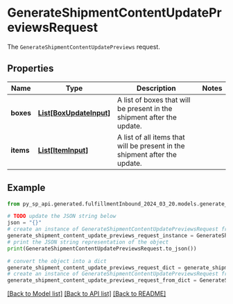 # GenerateShipmentContentUpdatePreviewsRequest

The `GenerateShipmentContentUpdatePreviews` request.

## Properties

Name | Type | Description | Notes
------------ | ------------- | ------------- | -------------
**boxes** | [**List[BoxUpdateInput]**](BoxUpdateInput.md) | A list of boxes that will be present in the shipment after the update. | 
**items** | [**List[ItemInput]**](ItemInput.md) | A list of all items that will be present in the shipment after the update. | 

## Example

```python
from py_sp_api.generated.fulfillmentInbound_2024_03_20.models.generate_shipment_content_update_previews_request import GenerateShipmentContentUpdatePreviewsRequest

# TODO update the JSON string below
json = "{}"
# create an instance of GenerateShipmentContentUpdatePreviewsRequest from a JSON string
generate_shipment_content_update_previews_request_instance = GenerateShipmentContentUpdatePreviewsRequest.from_json(json)
# print the JSON string representation of the object
print(GenerateShipmentContentUpdatePreviewsRequest.to_json())

# convert the object into a dict
generate_shipment_content_update_previews_request_dict = generate_shipment_content_update_previews_request_instance.to_dict()
# create an instance of GenerateShipmentContentUpdatePreviewsRequest from a dict
generate_shipment_content_update_previews_request_from_dict = GenerateShipmentContentUpdatePreviewsRequest.from_dict(generate_shipment_content_update_previews_request_dict)
```
[[Back to Model list]](../README.md#documentation-for-models) [[Back to API list]](../README.md#documentation-for-api-endpoints) [[Back to README]](../README.md)


